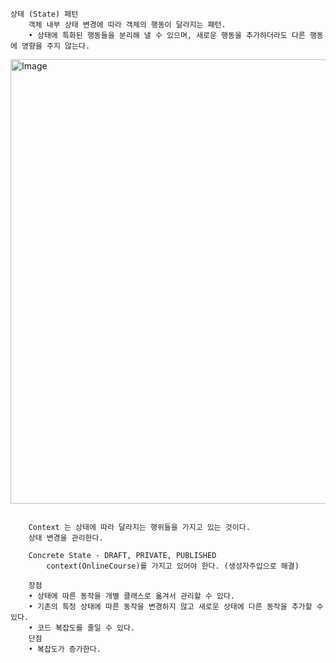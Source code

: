 ```text
상태 (State) 패턴
    객체 내부 상태 변경에 따라 객체의 행동이 달라지는 패턴.
    • 상태에 특화된 행동들을 분리해 낼 수 있으며, 새로운 행동을 추가하더라도 다른 행동에 영향을 주지 않는다.

```
<img width="711" alt="Image" src="https://github.com/user-attachments/assets/80b18a0c-38dc-4ee3-bb8e-d82dc45e6b59" />

```text

    Context 는 상태에 따라 달라지는 행위들을 가지고 있는 것이다.
    상태 변경을 관리한다.
    
    Concrete State - DRAFT, PRIVATE, PUBLISHED
        context(OnlineCourse)를 가지고 있어야 한다. (생성자주입으로 해결)

    장점
    • 상태에 따른 동작을 개별 클래스로 옮겨서 관리할 수 있다.
    • 기존의 특정 상태에 따른 동작을 변경하지 않고 새로운 상태에 다른 동작을 추가할 수 있다.
    • 코드 복잡도를 줄일 수 있다.
    단점
    • 복잡도가 증가한다.
```